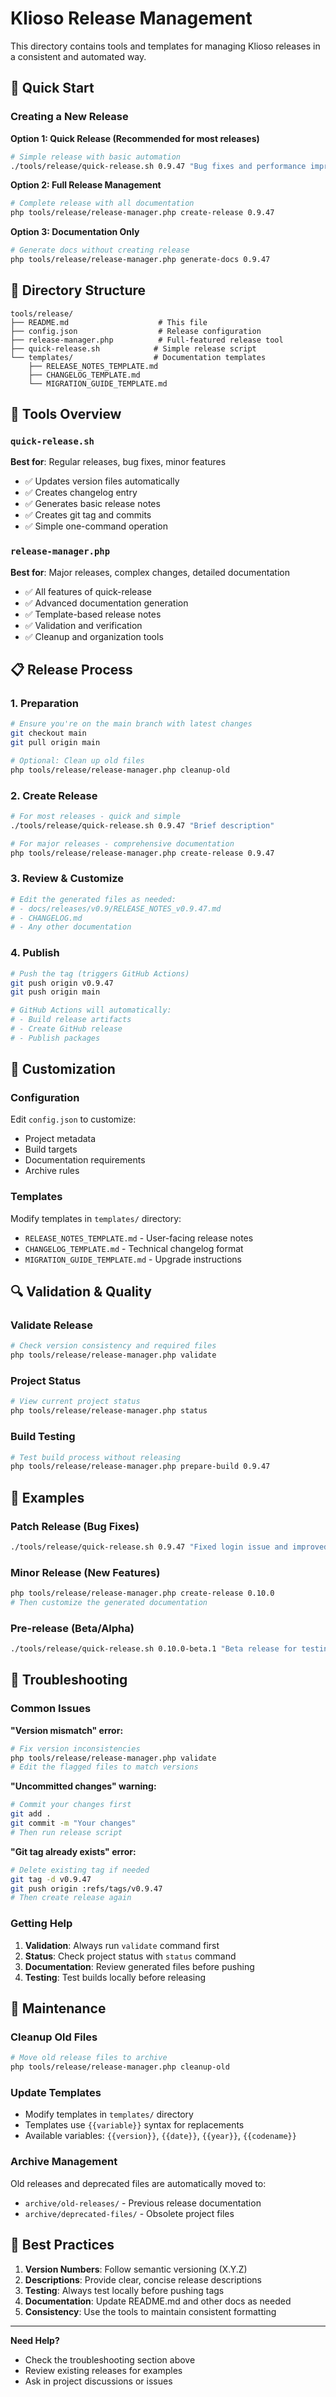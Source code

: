 # Klioso Release Management

This directory contains tools and templates for managing Klioso releases in a consistent and automated way.

## 🎯 **Quick Start**

### Creating a New Release

**Option 1: Quick Release (Recommended for most releases)**
```bash
# Simple release with basic automation
./tools/release/quick-release.sh 0.9.47 "Bug fixes and performance improvements"
```

**Option 2: Full Release Management**
```bash
# Complete release with all documentation
php tools/release/release-manager.php create-release 0.9.47
```

**Option 3: Documentation Only**
```bash
# Generate docs without creating release
php tools/release/release-manager.php generate-docs 0.9.47
```

## 📁 **Directory Structure**

```
tools/release/
├── README.md                    # This file
├── config.json                  # Release configuration
├── release-manager.php          # Full-featured release tool
├── quick-release.sh            # Simple release script
└── templates/                  # Documentation templates
    ├── RELEASE_NOTES_TEMPLATE.md
    ├── CHANGELOG_TEMPLATE.md
    └── MIGRATION_GUIDE_TEMPLATE.md
```

## 🔧 **Tools Overview**

### `quick-release.sh`
**Best for**: Regular releases, bug fixes, minor features
- ✅ Updates version files automatically
- ✅ Creates changelog entry
- ✅ Generates basic release notes
- ✅ Creates git tag and commits
- ✅ Simple one-command operation

### `release-manager.php`
**Best for**: Major releases, complex changes, detailed documentation
- ✅ All features of quick-release
- ✅ Advanced documentation generation
- ✅ Template-based release notes
- ✅ Validation and verification
- ✅ Cleanup and organization tools

## 📋 **Release Process**

### 1. Preparation
```bash
# Ensure you're on the main branch with latest changes
git checkout main
git pull origin main

# Optional: Clean up old files
php tools/release/release-manager.php cleanup-old
```

### 2. Create Release
```bash
# For most releases - quick and simple
./tools/release/quick-release.sh 0.9.47 "Brief description"

# For major releases - comprehensive documentation
php tools/release/release-manager.php create-release 0.9.47
```

### 3. Review & Customize
```bash
# Edit the generated files as needed:
# - docs/releases/v0.9/RELEASE_NOTES_v0.9.47.md
# - CHANGELOG.md
# - Any other documentation
```

### 4. Publish
```bash
# Push the tag (triggers GitHub Actions)
git push origin v0.9.47
git push origin main

# GitHub Actions will automatically:
# - Build release artifacts
# - Create GitHub release
# - Publish packages
```

## 🎨 **Customization**

### Configuration
Edit `config.json` to customize:
- Project metadata
- Build targets
- Documentation requirements
- Archive rules

### Templates
Modify templates in `templates/` directory:
- `RELEASE_NOTES_TEMPLATE.md` - User-facing release notes
- `CHANGELOG_TEMPLATE.md` - Technical changelog format
- `MIGRATION_GUIDE_TEMPLATE.md` - Upgrade instructions

## 🔍 **Validation & Quality**

### Validate Release
```bash
# Check version consistency and required files
php tools/release/release-manager.php validate
```

### Project Status
```bash
# View current project status
php tools/release/release-manager.php status
```

### Build Testing
```bash
# Test build process without releasing
php tools/release/release-manager.php prepare-build 0.9.47
```

## 📖 **Examples**

### Patch Release (Bug Fixes)
```bash
./tools/release/quick-release.sh 0.9.47 "Fixed login issue and improved performance"
```

### Minor Release (New Features)
```bash
php tools/release/release-manager.php create-release 0.10.0
# Then customize the generated documentation
```

### Pre-release (Beta/Alpha)
```bash
./tools/release/quick-release.sh 0.10.0-beta.1 "Beta release for testing new features"
```

## 🚨 **Troubleshooting**

### Common Issues

**"Version mismatch" error:**
```bash
# Fix version inconsistencies
php tools/release/release-manager.php validate
# Edit the flagged files to match versions
```

**"Uncommitted changes" warning:**
```bash
# Commit your changes first
git add .
git commit -m "Your changes"
# Then run release script
```

**"Git tag already exists" error:**
```bash
# Delete existing tag if needed
git tag -d v0.9.47
git push origin :refs/tags/v0.9.47
# Then create release again
```

### Getting Help

1. **Validation**: Always run `validate` command first
2. **Status**: Check project status with `status` command  
3. **Documentation**: Review generated files before pushing
4. **Testing**: Test builds locally before releasing

## 🔄 **Maintenance**

### Cleanup Old Files
```bash
# Move old release files to archive
php tools/release/release-manager.php cleanup-old
```

### Update Templates
- Modify templates in `templates/` directory
- Templates use `{{variable}}` syntax for replacements
- Available variables: `{{version}}`, `{{date}}`, `{{year}}`, `{{codename}}`

### Archive Management
Old releases and deprecated files are automatically moved to:
- `archive/old-releases/` - Previous release documentation
- `archive/deprecated-files/` - Obsolete project files

## 🎯 **Best Practices**

1. **Version Numbers**: Follow semantic versioning (X.Y.Z)
2. **Descriptions**: Provide clear, concise release descriptions
3. **Testing**: Always test locally before pushing tags
4. **Documentation**: Update README.md and other docs as needed
5. **Consistency**: Use the tools to maintain consistent formatting

---

**Need Help?** 
- Check the troubleshooting section above
- Review existing releases for examples
- Ask in project discussions or issues

